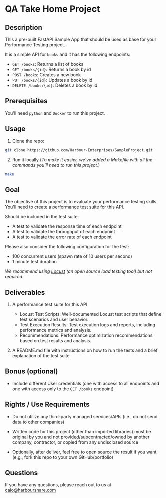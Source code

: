 # QA Take Home Project

## Description

This a pre-built FastAPI Sample App that should be used as base for your Performance Testing project.

It is a simple API for `books` and it has the following endpoints:

- `GET /books`: Returns a list of books
- `GET /books/{id}`: Returns a book by id
- `POST /books`: Creates a new book
- `PUT /books/{id}`: Updates a book by id
- `DELETE /books/{id}`: Deletes a book by id

## Prerequisites

You'll need `python` and `Docker` to run this project.

## Usage

1. Clone the repo:

```bash
git clone https://github.com/Harbour-Enterprises/SampleProject.git
```

2. Run it locally (_To make it easier, we've added a Makefile with all the commands you'll need to run this project._)

```bash
make
```

## Goal

The objective of this project is to evaluate your performance testing skills. You'll need to create a performance test suite for this API.

Should be included in the test suite:

- A test to validate the response time of each endpoint
- A test to validate the throughput of each endpoint
- A test to validate the error rate of each endpoint

Please also consider the following configuration for the test:

- 100 concurrent users (spawn rate of 10 users per second)
- 1 minute test duration

_We recommend using [Locust](https://github.com/locustio/locust) (an open source load testing tool) but not required._

## Deliverables

1. A performance test suite for this API

   - Locust Test Scripts: Well-documented Locust test scripts that define test scenarios and user behavior.
   - Test Execution Results: Test execution logs and reports, including performance metrics and analysis.
   - Recommendations: Performance optimization recommendations based on test results and analysis.

2. A README.md file with instructions on how to run the tests and a brief explanation of the test suite

## Bonus (optional)

- Include different User credentials (one with access to all endpoints and one with access only to the `GET /books` endpoint)

## Rights / Use Requirements

- Do not utilize any third-party managed services/APIs (i.e., do not send data to other companies)

- Written code for this project (other than imported libraries) must be original by you and not provided/subcontracted/owned by another company, contractor, or copied from any undisclosed source

- Optionally, after deliver, feel free to open source the result if you want (e.g., fork this repo to your own GitHub/portfolio)

## Questions

If you have any questions, please reach out to us at [caio@harbourshare.com](mailto:caio@harbourshare.com)
